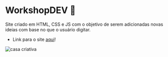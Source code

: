 # WorkshopDEV 🚀
Site criado em HTML, CSS e JS com o objetivo de serem adicionadas novas ideias com base no que o usuário digitar.
 
* Link para o site [aqui](https://lucaslima337.github.io/WorkshopDEV/)!
 
![casa criativa](https://repository-images.githubusercontent.com/249491137/ad348900-7f1a-11ea-9a5a-a1dc4a0f5ebb)
